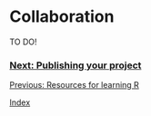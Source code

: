 # Collaboration

TO DO!

### [Next: Publishing your project](publishing.md)
[Previous: Resources for learning R](learn-R.md)

[Index](index.md)
